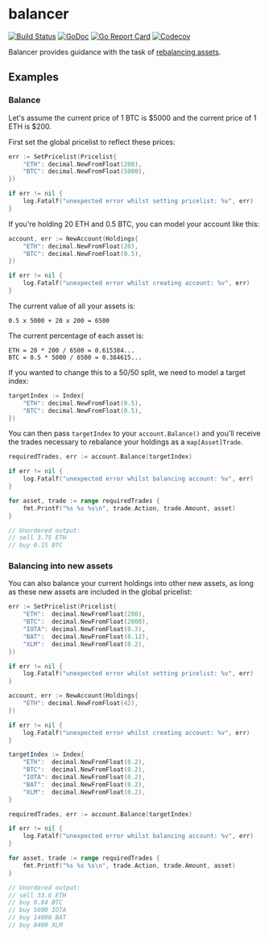 # balancer
[![Build Status](https://travis-ci.com/pdbrito/balancer.png?branch=master)](https://travis-ci.com/pdbrito/balancer) [![GoDoc](https://godoc.org/github.com/pdbrito/balancer?status.svg)](https://godoc.org/github.com/pdbrito/balancer) [![Go Report Card](https://goreportcard.com/badge/github.com/pdbrito/balancer)](https://goreportcard.com/report/github.com/pdbrito/balancer) [![Codecov](https://codecov.io/gh/pdbrito/balancer/branch/master/graphs/badge.svg)](https://codecov.io/gh/pdbrito/balancer/branch/master/)

Balancer provides guidance with the task of [rebalancing assets](https://en.wikipedia.org/wiki/Rebalancing_investments). 

## Examples

### Balance

Let's assume the current price of 1 BTC is $5000 and the current price of 1 ETH is $200.

First set the global pricelist to reflect these prices:

```go
err := SetPricelist(Pricelist{
	"ETH": decimal.NewFromFloat(200),
	"BTC": decimal.NewFromFloat(5000),
})

if err != nil {
	log.Fatalf("unexpected error whilst setting pricelist: %v", err)
}
```

If you're holding 20 ETH and 0.5 BTC, you can model your account like this:

```go
account, err := NewAccount(Holdings{
	"ETH": decimal.NewFromFloat(20),
	"BTC": decimal.NewFromFloat(0.5),
})

if err != nil {
	log.Fatalf("unexpected error whilst creating account: %v", err)
}
```

The current value of all your assets is:

```
0.5 x 5000 + 20 x 200 = 6500
```

The current percentage of each asset is:

```
ETH = 20 * 200 / 6500 = 0.615384...
BTC = 0.5 * 5000 / 6500 = 0.384615...
```

If you wanted to change this to a 50/50 split, we need to model a target index:

```go
targetIndex := Index{
	"ETH": decimal.NewFromFloat(0.5),
	"BTC": decimal.NewFromFloat(0.5),
})
```

You can then pass `targetIndex` to your `account.Balance()` and you'll receive the trades necessary to rebalance your 
holdings as a `map[Asset]Trade`.

```go
requiredTrades, err := account.Balance(targetIndex)

if err != nil {
	log.Fatalf("unexpected error whilst balancing account: %v", err)
}

for asset, trade := range requiredTrades {
	fmt.Printf("%s %s %s\n", trade.Action, trade.Amount, asset)
}

// Unordered output:
// sell 3.75 ETH
// buy 0.15 BTC
```

### Balancing into new assets

You can also balance your current holdings into other new 
assets, as long as these new assets are included in the global pricelist:

```go
err := SetPricelist(Pricelist{
	"ETH":  decimal.NewFromFloat(200),
	"BTC":  decimal.NewFromFloat(2000),
	"IOTA": decimal.NewFromFloat(0.3),
	"BAT":  decimal.NewFromFloat(0.12),
	"XLM":  decimal.NewFromFloat(0.2),
})

if err != nil {
	log.Fatalf("unexpected error whilst setting pricelist: %v", err)
}

account, err := NewAccount(Holdings{
	"ETH": decimal.NewFromFloat(42),
})

if err != nil {
	log.Fatalf("unexpected error whilst creating account: %v", err)
}

targetIndex := Index{
	"ETH":  decimal.NewFromFloat(0.2),
	"BTC":  decimal.NewFromFloat(0.2),
	"IOTA": decimal.NewFromFloat(0.2),
	"BAT":  decimal.NewFromFloat(0.2),
	"XLM":  decimal.NewFromFloat(0.2),
}

requiredTrades, err := account.Balance(targetIndex)

if err != nil {
	log.Fatalf("unexpected error whilst balancing account: %v", err)
}

for asset, trade := range requiredTrades {
	fmt.Printf("%s %s %s\n", trade.Action, trade.Amount, asset)
}

// Unordered output:
// sell 33.6 ETH
// buy 0.84 BTC
// buy 5600 IOTA
// buy 14000 BAT
// buy 8400 XLM
```